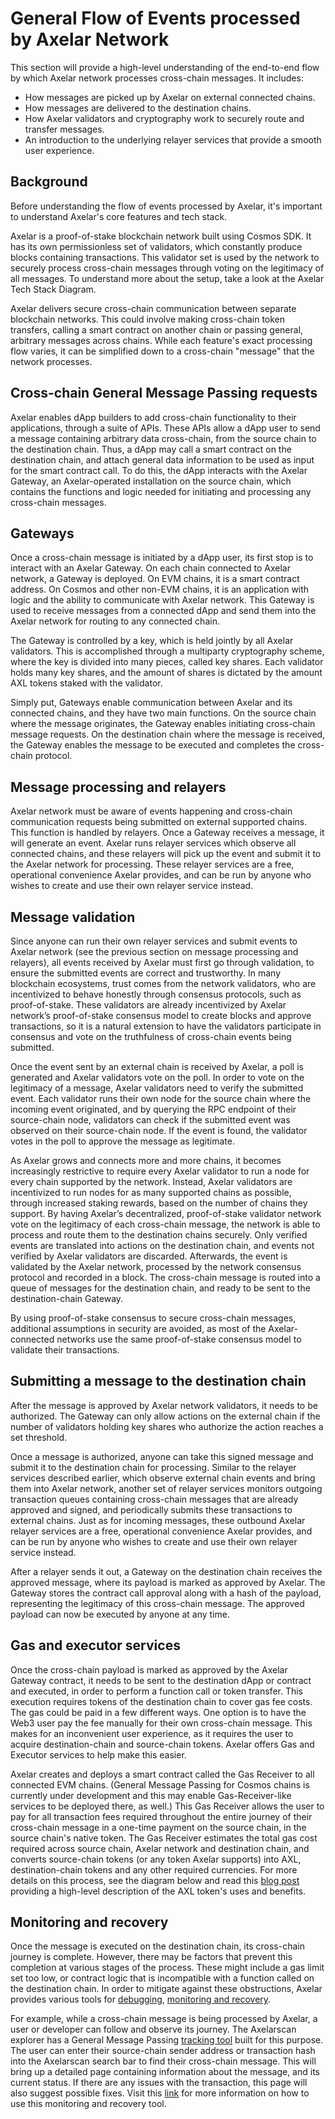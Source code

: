 # General Flow of Events processed by Axelar Network

This section will provide a high-level understanding of the end-to-end flow by which Axelar network processes cross-chain messages. It includes: 
- How messages are picked up by Axelar on external connected chains. 
- How messages are delivered to the destination chains.
- How Axelar validators and cryptography work to securely route and transfer messages.
- An introduction to the underlying relayer services that provide a smooth user experience.

## Background

Before understanding the flow of events processed by Axelar, it's important to understand Axelar's core features and tech stack.

Axelar is a proof-of-stake blockchain network built using Cosmos SDK. It has its own permissionless set of validators, which constantly produce blocks containing transactions. This validator set is used by the network to securely process cross-chain messages through voting on the legitimacy of all messages. To understand more about the setup, take a look at the Axelar Tech Stack Diagram.



Axelar delivers secure cross-chain communication between separate blockchain networks. This could involve making cross-chain token transfers, calling a smart contract on another chain or passing general, arbitrary messages across chains. While each feature's exact processing flow varies, it can be simplified down to a cross-chain "message" that the network processes.

## Cross-chain General Message Passing requests

Axelar enables dApp builders to add cross-chain functionality to their applications, through a suite of APIs. These APIs allow a dApp user to send a message containing arbitrary data cross-chain, from the source chain to the destination chain. Thus, a dApp may call a smart contract on the destination chain, and attach general data information to be used as input for the smart contract call. To do this, the dApp interacts with the Axelar Gateway, an Axelar-operated installation on the source chain, which contains the functions and logic needed for initiating and processing any cross-chain messages. 

## Gateways

Once a cross-chain message is initiated by a dApp user, its first stop is to interact with an Axelar Gateway. On each chain connected to Axelar network, a Gateway is deployed. On EVM chains, it is a smart contract address. On Cosmos and other non-EVM chains, it is an application with logic and the ability to communicate with Axelar network. This Gateway is used to receive messages from a connected dApp and send them into the Axelar network for routing to any connected chain. 

The Gateway is controlled by a key, which is held jointly by all Axelar validators. This is accomplished through a multiparty cryptography scheme, where the key is divided into many pieces, called key shares. Each validator holds many key shares, and the amount of shares is dictated by the amount AXL tokens staked with the validator. 

Simply put, Gateways enable communication between Axelar and its connected chains, and they have two main functions. On the source chain where the message originates, the Gateway enables initiating cross-chain message requests. On the destination chain where the message is received, the Gateway enables the message to be executed and completes the cross-chain protocol.


## Message processing and relayers

Axelar network must be aware of events happening and cross-chain communication requests being submitted on external supported chains. This function is handled by relayers. Once a Gateway receives a message, it will generate an event. Axelar runs relayer services which observe all connected chains, and these relayers will pick up the event and submit it to the Axelar network for processing. These relayer services are a free, operational convenience Axelar provides, and can be run by anyone who wishes to create and use their own relayer service instead.

## Message validation

Since anyone can run their own relayer services and submit events to Axelar network (see the previous section on message processing and relayers), all events received by Axelar must first go through validation, to ensure the submitted events are correct and trustworthy. In many blockchain ecosystems, trust comes from the network validators, who are incentivized to behave honestly through consensus protocols, such as proof-of-stake. These validators are already incentivized by Axelar network’s proof-of-stake consensus model to create blocks and approve transactions, so it is a natural extension to have the validators participate in consensus and vote on the truthfulness of cross-chain events being submitted.

Once the event sent by an external chain is received by Axelar, a poll is generated and Axelar validators vote on the poll. In order to vote on the legitimacy of a message, Axelar validators need to verify the submitted event. Each validator runs their own node for the source chain where the incoming event originated, and by querying the RPC endpoint of their source-chain node, validators can check if the submitted event was observed on their source-chain node. If the event is found, the validator votes in the poll to approve the message as legitimate. 

As Axelar grows and connects more and more chains, it becomes increasingly restrictive to require every Axelar validator to run a node for every chain supported by the network. Instead, Axelar validators are incentivized to run nodes for as many supported chains as possible, through increased staking rewards, based on the number of chains they support. By having Axelar’s decentralized, proof-of-stake validator network vote on the legitimacy of each cross-chain message, the network is able to process and route them to the destination chains securely. Only verified events are translated into actions on the destination chain, and events not verified by Axelar validators are discarded. Afterwards, the event is validated by the Axelar network, processed by the network consensus protocol and recorded in a block. The cross-chain message is routed into a queue of messages for the destination chain, and ready to be sent to the destination-chain Gateway. 

By using proof-of-stake consensus to secure cross-chain messages, additional assumptions in security are avoided, as most of the Axelar-connected networks use the same proof-of-stake consensus model to validate their transactions. 

## Submitting a message to the destination chain

After the message is approved by Axelar network validators, it needs to be authorized. The Gateway can only allow actions on the external chain if the number of validators holding key shares who authorize the action reaches a set threshold. 

Once a message is authorized, anyone can take this signed message and submit it to the destination chain for processing. Similar to the relayer services described earlier, which observe external chain events and bring them into Axelar network, another set of relayer services monitors outgoing transaction queues containing cross-chain messages that are already approved and signed, and periodically submits these transactions to external chains. Just as for incoming messages, these outbound Axelar relayer services are a free, operational convenience Axelar provides, and can be run by anyone who wishes to create and use their own relayer service instead. 

After a relayer sends it out, a Gateway on the destination chain receives the approved message, where its payload is marked as approved by Axelar. The Gateway stores the contract call approval along with a hash of the payload, representing the legitimacy of this cross-chain message. The approved payload can now be executed by anyone at any time. 

## Gas and executor services

Once the cross-chain payload is marked as approved by the Axelar Gateway contract, it needs to be sent to the destination dApp or contract and executed, in order to perform a function call or token transfer. This execution requires tokens of the destination chain to cover gas fee costs. The gas could be paid in a few different ways. One option is to have the Web3 user pay the fee manually for their own cross-chain message. This makes for an inconvenient user experience, as it requires the user to acquire destination-chain and source-chain tokens. Axelar offers Gas and Executor services to help make this easier.

Axelar creates and deploys a smart contract called the Gas Receiver to all connected EVM chains. (General Message Passing for Cosmos chains is currently under development and this may enable Gas-Receiver-like services to be deployed there, as well.) This Gas Receiver allows the user to pay for all transaction fees required throughout the entire journey of their cross-chain message in a one-time payment on the source chain, in the source chain's native token. The Gas Receiver estimates the total gas cost required across source chain, Axelar network and destination chain, and converts source-chain tokens (or any token Axelar supports) into AXL, destination-chain tokens and any other required currencies. For more details on this process, see the diagram below and read this [blog post](https://medium.com/@axelar-foundation/the-axl-token-the-cross-chain-future-3dee3dc45e95) providing a high-level description of the AXL token's uses and benefits. 



## Monitoring and recovery

Once the message is executed on the destination chain, its cross-chain journey is complete. However, there may be factors that prevent this completion at various stages of the process. These might include a gas limit set too low, or contract logic that is incompatible with a function called on the destination chain. In order to mitigate against these obstructions, Axelar provides various tools for [debugging](https://docs.axelar.dev/dev/debug/error-debugging), [monitoring and recovery](https://docs.axelar.dev/dev/monitor-recover/monitoring). 

For example, while a cross-chain message is being processed by Axelar, a user or developer can follow and observe its journey. The Axelarscan explorer has a General Message Passing [tracking tool](https://testnet.axelarscan.io/gmp/search) built for this purpose. The user can enter their source-chain sender address or transaction hash into the Axelarscan search bar to find their cross-chain message. This will bring up a detailed page containing information about the message, and its current status. If there are any issues with the transaction, this page will also suggest possible fixes. Visit this [link](https://docs.axelar.dev/dev/monitor-recover/monitoring) for more information on how to use this monitoring and recovery tool.



